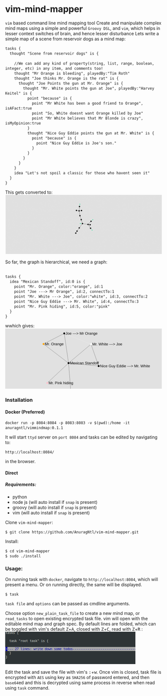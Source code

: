 # vim-mind-mapper
`vim` based command line mind mapping tool
Create and manipulate complex mind maps using a simple and powerful `Groovy DSL`,
and `vim`, which helps in lesser context switches of brain, and hence lesser disturbance
Lets write a simple map of a scene from reservoir dogs as a mind map:
```
tasks {
  thought "Scene from reservoir dogs" is {

    //We can add any kind of property(string, list, range, boolean, integer, etc) in any item, and comments too!
    thought "Mr Orange is bleeding", playedBy:"Tim Roth"
    thought "Joe thinks Mr. Orange is the rat" is {
      thought "Joe Points the gun at Mr. Orange" is {
        thought "Mr. White points the gun at Joe", playedBy:"Harvey Keitel" is {
          point "because" is {
            point "Mr White has been a good friend to Orange", isAFact:true
            point "So, White doesnt want Orange killed by Joe"
            point "Mr White believes that Mr Blonde is crazy", isMyOpinion:true
          }
          thought "Nice Guy Eddie points the gun at Mr. White" is {
            point "because" is {
              point "Nice Guy Eddie is Joe's son."
            }
          }
        }
      }
    }
    idea "Let's not spoil a classic for those who havent seen it"
  }
}
```
This gets converted to:
![graph](images/graph.gif)

So far, the graph is hierarchical, we need a graph:
```

tasks {
  idea "Mexican Standoff", id:0 is {
    point "Mr. Orange", color:"orange", id:1
    point "Joe ---> Mr Orange", id:2, connectTo:1
    point "Mr. White ---> Joe", color:"white", id:3, connectTo:2
    point "Nice Guy Eddie ---> Mr. White", id:4, connectTo:3
    point "Mr. Pink hiding", id:5, color:"pink"
  }
}
```
wwhich gives:
![images/colouredGraph.png](images/colouredGraph.png)

### Installation
#### Docker (Preferred)
```
docker run -p 8084:8084 -p 8083:8083 -v $(pwd):/home -it anuragntl/vimmindmap:0.1.1
```
It will start `ttyd` server on `port 8084` and tasks can be edited by navigating to:
```
http://localhost:8084/
```
in the browser.

#### Direct
##### Requirements:
* python
* node js (will auto install if `snap` is present)
* groovy (will auto install if `snap` is present)
* vim (will auto install if `snap` is present)

Clone `vim-mind-mapper`:
```
$ git clone https://github.com/AnuragNtl/vim-mind-mapper.git
```

Install:
```
$ cd vim-mind-mapper
$ sudo ./install
```

### Usage:
On running task with `docker`, navigate to `http://localhost:8084`, which will present a menu.
Or on running directly, the same will be displayed.
```
$ task
```
`task file` and `options` can be passed as cmdline arguments.

Choose option `new_plain_task_file` to create a new mind map, or `read_tasks` to open existing encrypted task file.
vim will open with the editable mind map and graph spec.
By default lines are folded, which can be toggled with vim's default <kbd>Z</kbd>+<kbd>A</kbd>, closed with <kbd>Z</kbd>+<kbd>C</kbd>, 
read with <kbd>Z</kbd>+<kbd>R</kbd> :
![fold](images/fold.png)

Edit the task and save the file with vim's <kbd>:</kbd>+<kbd>w</kbd>.
Once vim is closed, task file is encrypted with `AES` using key as `SHA256` of password entered, and then `base64`ed and this is decrypted using same process in reverse when read using `task` command.

